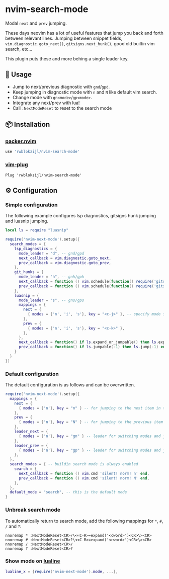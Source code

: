 # nvim-search-mode

Modal `next` and `prev` jumping.

These days neovim has a lot of useful features that jump you back and forth
between relevant lines. Jumping between snippet fields,
`vim.diagnostic.goto_next()`, `gitsigns.next_hunk()`, good old builtin vim
search, etc...

This plugin puts these and more behing a single leader key.

## :rocket: Usage

- Jump to next/previous diagnostic with `gnd`/`gpd`.
- Keep jumping in diagnostic mode with `n` and `N` like default vim search.
- Change mode with `gn<mode>`/`gp<mode>`.
- Integrate any next/prev with lua!
- Call `:NextModeReset` to reset to the search mode

## :package: Installation

### [packer.nvim](https://github.com/wbthomason/packer.nvim)

```lua
use 'rwblokzijl/nvim-search-mode'
```

### [vim-plug](https://github.com/junegunn/vim-plug)

```vim
Plug 'rwblokzijl/nvim-search-mode'
```

## :gear: Configuration

### Simple configuration

The following example configures lsp diagnostics, gitsigns hunk jumping and
luasnip jumping.

```lua
local ls = require "luasnip"

require('nvim-next-mode').setup({
  search_modes = {
    lsp_diagnostics = {
      mode_leader = "d", -- gnd/gpd
      next_callback = vim.diagnostic.goto_next,
      prev_callback = vim.diagnostic.goto_prev,
    },
    git_hunks = {
      mode_leader = "h", -- gnh/gph
      next_callback = function () vim.schedule(function() require('gitsigns').next_hunk() end) end,
      prev_callback = function () vim.schedule(function() require('gitsigns').prev_hunk() end) end,
    },
    luasnip = {
      mode_leader = "s", -- gns/gps
      mappings = {
        next = {
          { modes = {'n', 'i', 's'}, key = "<c-j>" }, -- specify mode specific mappings
        },
        prev = {
          { modes = {'n', 'i', 's'}, key = "<c-k>" },
        },
      },
      next_callback = function() if ls.expand_or_jumpable() then ls.expand_or_jump() end end,
      prev_callback = function() if ls.jumpable(-1) then ls.jump(-1) end end,
    }
  }
})
```

### Default configuration

The default configuration is as follows and can be overwritten.

```lua
require('nvim-next-mode').setup({
  mappings = {
    next = {
      { modes = {'n'}, key = "n" } -- for jumping to the next item in the mode
    },
    prev = {
      { modes = {'n'}, key = "N" } -- for jumping to the previous item
    },
    leader_next = {
      { modes = {'n'}, key = "gn" } -- leader for switching modes and jumping to next
    },
    leader_prev = {
      { modes = {'n'}, key = "gp" } -- leader for switching modes and jumping to prev
    },
  },
  search_modes = { -- buildin search mode is always enabled
    search = {
      next_callback = function () vim.cmd 'silent! norm! n' end,
      prev_callback = function () vim.cmd 'silent! norm! N' end,
    },
  },
  default_mode = "search", -- this is the default mode
}
```

### Unbreak search mode

To automatically return to search mode, add the following mappings for `*`, `#`, `/` and `?`:

```vim
nnoremap * :NextModeReset<CR>/\<<C-R>=expand('<cword>')<CR>\><CR>
nnoremap # :NextModeReset<CR>?\<<C-R>=expand('<cword>')<CR>\><CR>
nnoremap / :NextModeReset<CR>/
nnoremap ? :NextModeReset<CR>?
```

### Show mode on [lualine](https://github.com/nvim-lualine/lualine.nvim)

```lua
lualine_x = {require('nvim-next-mode').mode, ...},
```

